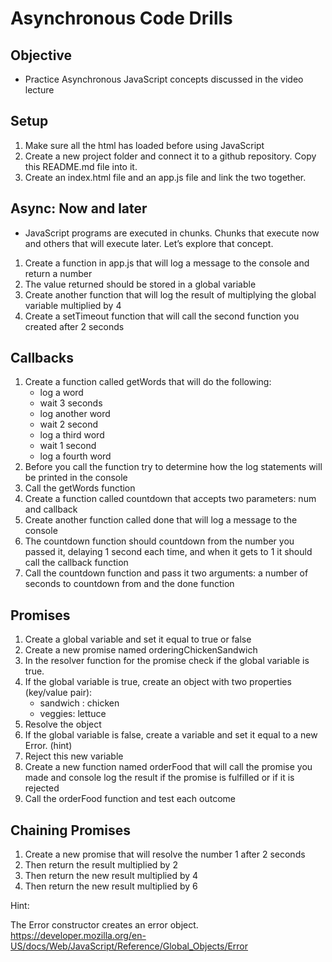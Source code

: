 # Asynchronous Code Drills

## Objective

- Practice Asynchronous JavaScript concepts discussed in the video lecture

## Setup

1. Make sure all the html has loaded before using JavaScript
2. Create a new project folder and connect it to a github repository. Copy this README.md file into it.
3. Create an index.html file and an app.js file and link the two together.

## Async: Now and later

- JavaScript programs are executed in chunks. Chunks that execute now and others that will execute later. Let’s explore that concept.

1. Create a function in app.js that will log a message to the console and return a number
2. The value returned should be stored in a global variable
3. Create another function that will log the result of multiplying the global variable multiplied by 4
4. Create a setTimeout function that will call the second function you created after 2 seconds

## Callbacks

1. Create a function called getWords that will do the following:
    - log a word
    - wait 3 seconds
    - log another word
    - wait 2 second
    - log a third word
    - wait 1 second
    - log a fourth word
2. Before you call the function try to determine how the log statements will be printed in the console
3. Call the getWords function
4. Create a function called countdown that accepts two parameters: num and callback
5. Create another function called done that will log a message to the console
6. The countdown function should countdown from the number you passed it, delaying 1 second each time, and when it gets to 1 it should call the callback function
7. Call the countdown function and pass it two arguments: a number of seconds to countdown from and the done function

## Promises

1. Create a global variable and set it equal to true or false
2. Create a new promise named orderingChickenSandwich
3. In the resolver function for the promise check if the global variable is true.
4. If the global variable is true, create an object with two properties (key/value pair):
    - sandwich : chicken
    - veggies: lettuce
5. Resolve the object
6. If the global variable is false, create a variable and set it equal to a new Error. (hint)
7. Reject this new variable
8. Create a new function named orderFood that will call the promise you made and console log the result if the promise is fulfilled or if it is rejected
9. Call the orderFood function and test each outcome

## Chaining Promises

1. Create a new promise that will resolve the number 1 after 2 seconds
2. Then return the result multiplied by 2
3. Then return the new result multiplied by 4
4. Then return the new result multiplied by 6

Hint:

The Error constructor creates an error object. https://developer.mozilla.org/en-US/docs/Web/JavaScript/Reference/Global_Objects/Error